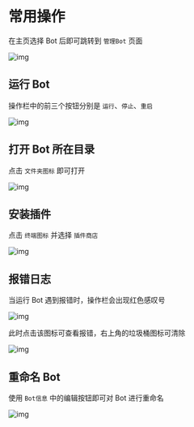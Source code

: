 # 常用操作

在主页选择 Bot 后即可跳转到 `管理Bot` 页面

![img](/images/managebot.png)


## 运行 Bot

操作栏中的前三个按钮分别是 `运行`、`停止`、`重启`

![img](/images/managebot1.png)

## 打开 Bot 所在目录

点击 `文件夹图标` 即可打开

![img](/images/managebot2.png)

## 安装插件

点击 `终端图标` 并选择 `插件商店`

![img](/images/managebot3.png)


## 报错日志

当运行 Bot 遇到报错时，操作栏会出现红色感叹号

![img](/images/managebot5.png)

此时点击该图标可查看报错，右上角的垃圾桶图标可清除

![img](/images/managebot6.png)

## 重命名 Bot

使用 `Bot信息` 中的编辑按钮即可对 Bot 进行重命名

![img](/images/managebot7.png)